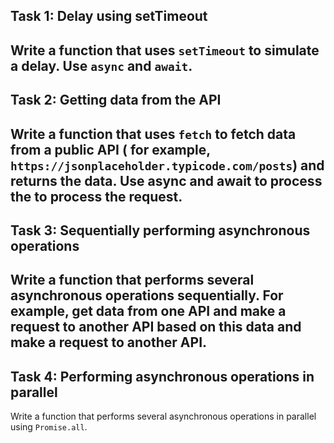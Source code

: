 ## Task 1: Delay using setTimeout
Write a function that uses `setTimeout` to simulate a delay. Use `async` and `await`.
---
## Task 2: Getting data from the API
Write a function that uses `fetch` to fetch data from a public API (
for example, `https://jsonplaceholder.typicode.com/posts`) and returns the data. Use async and await to process the
to process the request.
---
## Task 3: Sequentially performing asynchronous operations
Write a function that performs several asynchronous operations sequentially. For example, get data from one API and make a request to another API based on this
data and make a request to another API.
---
## Task 4: Performing asynchronous operations in parallel
Write a function that performs several asynchronous operations in parallel using `Promise.all`.
